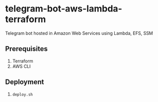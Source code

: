 # telegram-bot-aws-lambda-terraform
Telegram bot hosted in Amazon Web Services using Lambda, EFS, SSM

## Prerequisites

1. Terraform
2. AWS CLI

## Deployment

1. `deploy.sh`